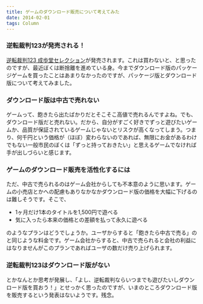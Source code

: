 ```yaml
---
title: ゲームのダウンロード販売について考えてみた
date: 2014-02-01
tags: Column
---
```


### 逆転裁判123が発売される！

[逆転裁判123 成歩堂セレクション](http://www.capcom.co.jp/gyakutensaiban/123/)が発売されます。これは買わないと、と思ったのですが、最近ぼくは断捨離を進めている身。今までダウンロード版のパッケージゲームを買ったことはあまりなかったのですが、パッケージ版とダウンロード版について考えてみました。

### ダウンロード版は中古で売れない

ゲームって、飽きたら出たばかりだとそこそこ高値で売れるんですよね。でも、ダウンロード版だと売れない。だから、自分がすごく好きでずっと遊びたいゲームか、品質が保証されているゲームじゃないとリスクが高くなってしまう。つまり、何千円という価格が（ほぼ）変わらないのであれば、無限にお金があるわけでもない一般市民のぼくは「ずっと持っておきたい」と思えるゲームでなければ手が出しづらいと感じます。

### ゲームのダウンロード販売を活性化するには

ただ、中古で売られるのはゲーム会社からしても不本意のように思います。ゲームの小売店とかへの配慮もありなかなかダウンロード版の価格を大幅に下げるのは難しそうです。そこで、

* 1ヶ月だけ1本のタイトルを1,500円で遊べる
* 気に入ったら本来の価格との差額を払って永久に遊べる

のようなプランはどうでしょうか。ユーザからすると「飽きたら中古で売る」のと同じような料金です。ゲーム会社からすると、中古で売られると会社の利益にはなりませんがこのプランであればユーザの数だけ売り上げられます。

### 逆転裁判123はダウンロード版がない

とかなんとか思考が発展し、「よし、逆転裁判ならいつまでも遊びたいしダウンロード版を買おう！」とせっかく思ったのですが、いまのところダウンロード版を販売するという発表はないようです。残念。
